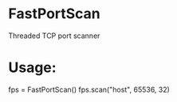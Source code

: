 # FastPortScan
Threaded TCP port scanner

# Usage:
fps = FastPortScan()
fps.scan("host", 65536, 32)
